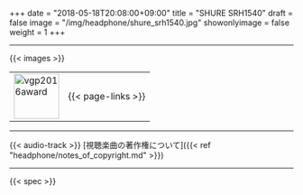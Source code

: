 +++
date = "2018-05-18T20:08:00+09:00"
title = "SHURE SRH1540"
draft = false
image = "/img/headphone/shure_srh1540.jpg"
showonlyimage = false
weight = 1
+++

<!--more-->

---


{{< images >}}
<table>
<td>
<img src="/img/vgp/2016award.jpg" alt="vgp2016award" width="80px" style="float: left;" />
</td>
<td>
{{< page-links >}}
</td>
</table>

---

{{< audio-track >}}
[視聴楽曲の著作権について]({{< ref "headphone/notes_of_copyright.md" >}})

---

{{< spec >}}

<script>

new Vue({
  el: '#images',
  data: {
    items: [
      { src: '/serendipity-phone/img/headphone/shure_srh1540_1.jpg' },
      { src: '/serendipity-phone/img/headphone/shure_srh1540_2.jpg' },
      { src: '/serendipity-phone/img/headphone/shure_srh1540_3.jpg' },
      { src: '/serendipity-phone/img/headphone/shure_srh1540_4.jpg' }
    ]
  }
})

new Vue({ 
  el: '#spec',
  data: {
    spec: 
      {
        system: "Dynamic",
        design: "Closed-Back",
        weight: "286g",
        impedance: "46Ω",
        plug: "stereo mini (3.5mm)"
      }
  }
});

new Vue({
  el: '#page-links',
  data: {
    link:
      {
        official: "https://www.shure.co.jp/products/headphones/srh1540",
        amazon: "https://www.amazon.co.jp/SHURE-%E3%83%98%E3%83%83%E3%83%89%E3%83%9B%E3%83%B3-%E3%82%B9%E3%82%BF%E3%82%B8%E3%82%AA%E7%94%A8-SRH1540-%E3%80%90%E5%9B%BD%E5%86%85%E6%AD%A3%E8%A6%8F%E5%93%81%E3%80%91/dp/B00H1FIJBY",
        eIyahon: "http://www.e-earphone.jp/shop/shopdetail.html?brandcode=002003000012&search=srh1540&sort=price_desc"
      }
  }
});

new Vue({
  el: '#audio-tracks',
  data: {
    tracks: [
      {
        viewingTrack: "https://w.soundcloud.com/player/?url=https%3A//api.soundcloud.com/tracks/"+ "472375815"
      },
    ]
  }
});

</script>
